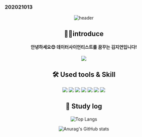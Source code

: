### 202021013 

<div align="center"> 

![header](https://capsule-render.vercel.app/api?type=venom&color=d096fa&height=150&section=header&text=Jiyeon's%20GitHub&fontColor=ffffff&fontSize=40&animation=fadeIn&fontAlignY=50)

## 👩‍💻introduce
 #### 안녕하세요😊 데이터사이언티스트를 꿈꾸는 김지연입니다!

 <a href="https://jiyeon01.notion.site/f58b309d99dd489c8a240af1abfb0473?pvs=74"><img src="https://img.shields.io/badge/portfolio-%23000000.svg?flat=for-the-badge&logo=notion&logoColor=white"/></a>

 
## 🛠️ Used tools & Skill

####
<img src="https://img.shields.io/badge/Python-3776AB?style=flat&logo=Python&logoColor=white"/>
<img src="https://img.shields.io/badge/R-276DC3?style=flat&logo=R&logoColor=white"/>


<img src="https://img.shields.io/badge/TensorFlow-FF6F00?style=flat&logo=tensorflow&logoColor=white"/>
<img src="https://img.shields.io/badge/PyTorch-EE4C2C?logo=pytorch&logoColor=white"/>

<img src="https://img.shields.io/badge/VSC-007ACC?style=flat&logo=visualstudiocode&logoColor=white"/>
<img src="https://img.shields.io/badge/GitHub-181717?style=flat&logo=GitHub&logoColor=white"/>

<img src="https://img.shields.io/badge/GCP-4285F4?style=flat&logo=GoogleCloud&logoColor=white"/>
 
## 💎 Study log
####
![Top Langs](https://github-readme-stats.vercel.app/api/top-langs/?username=202021013&layout=compact)
  
![Anurag's GitHub stats](https://github-readme-stats.vercel.app/api?username=202021013&show_icons=true&theme=tokyonight)

</div>

<!--
**202021013/202021013** is a ✨ _special_ ✨ repository because its `README.md` (this file) appears on your GitHub profile.

Here are some ideas to get you started:

- 🔭 I’m currently working on ...
- 🌱 I’m currently learning ...
- 👯 I’m looking to collaborate on ...
- 🤔 I’m looking for help with ...
- 💬 Ask me about ...
- 📫 How to reach me: ...
- 😄 Pronouns: ...
- ⚡ Fun fact: ...
-->